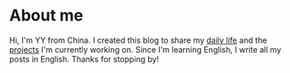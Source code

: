 # About me
Hi, I'm YY from China. I created this blog to share my [daily life](/diary/) and the [projects](/projects) I'm currently working on. Since I'm learning English, I write all my posts in English. Thanks for stopping by!